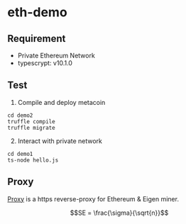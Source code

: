 # eth-demo
## Requirement

* Private Ethereum Network
* typescrypt: v10.1.0

## Test
1. Compile and deploy metacoin
```
cd demo2
truffle compile
truffle migrate 
```

2. Interact with private network
```
cd demo1
ts-node hello.js
```

## Proxy
[Proxy](./proxy) is a https reverse-proxy for Ethereum & Eigen miner.

```math
SE = \frac{\sigma}{\sqrt{n}}
```
